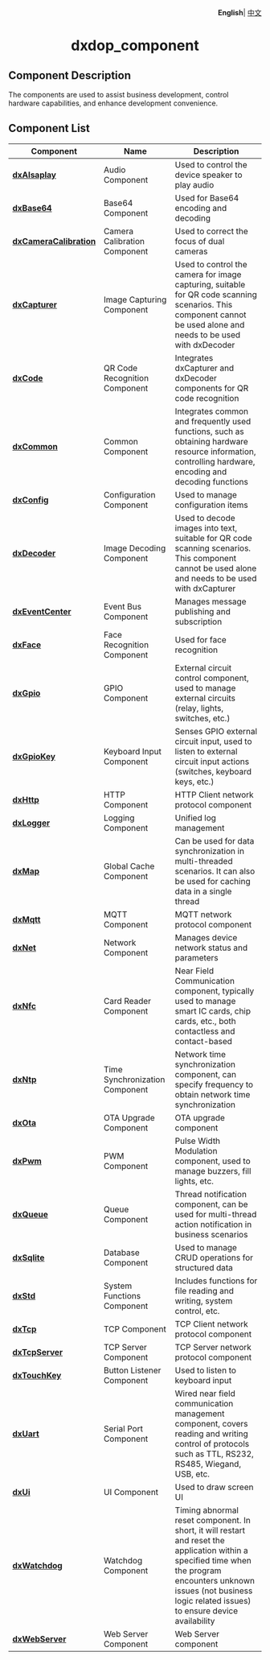 <p align="right">
    <b>English</b>| <a href="../README_CN.md">中文</a>
</p>

<h1 align="center">dxdop_component</h1>

## Component Description
The components are used to assist business development, control hardware capabilities, and enhance development convenience.

## Component List
| Component | Name | Description |
| --- | --- | ---- |
| **<a href="./dxAlsa/dxAlsa.js" target="_blank">dxAlsaplay</a>** | Audio Component | Used to control the device speaker to play audio |
| **<a href="./dxBase64/dxBase64.js" target="_blank">dxBase64</a>** | Base64 Component | Used for Base64 encoding and decoding |
| **<a href="./dxCameraCalibration/dxCameraCalibration.js" target="_blank">dxCameraCalibration</a>** | Camera Calibration Component | Used to correct the focus of dual cameras |
| **<a href="./dxCapturer/dxCapturer.js" target="_blank">dxCapturer</a>** | Image Capturing Component | Used to control the camera for image capturing, suitable for QR code scanning scenarios. This component cannot be used alone and needs to be used with dxDecoder |
| **<a href="./dxCode/dxCode.js" target="_blank">dxCode</a>** | QR Code Recognition Component | Integrates dxCapturer and dxDecoder components for QR code recognition |
| **<a href="./dxCommon/dxCommon.js" target="_blank">dxCommon</a>** | Common Component | Integrates common and frequently used functions, such as obtaining hardware resource information, controlling hardware, encoding and decoding functions |
| **<a href="./dxConfig/dxConfig.js" target="_blank">dxConfig</a>** | Configuration Component | Used to manage configuration items |
| **<a href="./dxDecoder/dxDecoder.js" target="_blank">dxDecoder</a>** | Image Decoding Component | Used to decode images into text, suitable for QR code scanning scenarios. This component cannot be used alone and needs to be used with dxCapturer |
| **<a href="./dxEventCenter/dxEventCenter.js" target="_blank">dxEventCenter</a>** | Event Bus Component | Manages message publishing and subscription |
| **<a href="./dxFace/dxFace.js" target="_blank">dxFace</a>** | Face Recognition Component | Used for face recognition |
| **<a href="./dxGpio/dxGpio.js" target="_blank">dxGpio</a>** | GPIO Component | External circuit control component, used to manage external circuits (relay, lights, switches, etc.) |
| **<a href="./dxGpioKey/dxGpioKey.js" target="_blank">dxGpioKey</a>** | Keyboard Input Component | Senses GPIO external circuit input, used to listen to external circuit input actions (switches, keyboard keys, etc.) |
| **<a href="./dxHttp/dxHttp.js" target="_blank">dxHttp</a>** | HTTP Component | HTTP Client network protocol component |
| **<a href="./dxLogger/dxLogger.js" target="_blank">dxLogger</a>** | Logging Component | Unified log management |
| **<a href="./dxMap/dxMap.js" target="_blank">dxMap</a>** | Global Cache Component | Can be used for data synchronization in multi-threaded scenarios. It can also be used for caching data in a single thread |
| **<a href="./dxMqtt/dxMqtt.js" target="_blank">dxMqtt</a>** | MQTT Component | MQTT network protocol component |
| **<a href="./dxNet/dxNet.js" target="_blank">dxNet</a>** | Network Component | Manages device network status and parameters |
| **<a href="./dxNfc/dxNfc.js" target="_blank">dxNfc</a>** | Card Reader Component | Near Field Communication component, typically used to manage smart IC cards, chip cards, etc., both contactless and contact-based |
| **<a href="./dxNtp/dxNtp.js" target="_blank">dxNtp</a>** | Time Synchronization Component | Network time synchronization component, can specify frequency to obtain network time synchronization |
| **<a href="./dxOta/dxOta.js" target="_blank">dxOta</a>** | OTA Upgrade Component | OTA upgrade component |
| **<a href="./dxPwm/dxPwm.js" target="_blank">dxPwm</a>** | PWM Component | Pulse Width Modulation component, used to manage buzzers, fill lights, etc. |
| **<a href="./dxQueue/dxQueue.js" target="_blank">dxQueue</a>** | Queue Component | Thread notification component, can be used for multi-thread action notification in business scenarios |
| **<a href="./dxSqlite/dxSqlite.js" target="_blank">dxSqlite</a>** | Database Component | Used to manage CRUD operations for structured data |
| **<a href="./dxStd/dxStd.js" target="_blank">dxStd</a>** | System Functions Component | Includes functions for file reading and writing, system control, etc. |
| **<a href="./dxTcp/dxTcp.js" target="_blank">dxTcp</a>** | TCP Component | TCP Client network protocol component |
| **<a href="./dxTcpServer/dxTcpServer.js" target="_blank">dxTcpServer</a>** | TCP Server Component | TCP Server network protocol component |
| **<a href="./dxTouchKey/dxTouchKey.js" target="_blank">dxTouchKey</a>** | Button Listener Component | Used to listen to keyboard input |
| **<a href="./dxUart/dxUart.js" target="_blank">dxUart</a>** | Serial Port Component | Wired near field communication management component, covers reading and writing control of protocols such as TTL, RS232, RS485, Wiegand, USB, etc. |
| **<a href="./dxUi/dxUi.js" target="_blank">dxUi</a>** | UI Component | Used to draw screen UI |
| **<a href="./dxWatchdog/dxWatchdog.js" target="_blank">dxWatchdog</a>** | Watchdog Component | Timing abnormal reset component. In short, it will restart and reset the application within a specified time when the program encounters unknown issues (not business logic related issues) to ensure device availability |
| **<a href="./dxWebserver/dxWebserver.js" target="_blank">dxWebServer</a>** | Web Server Component | Web Server component |






